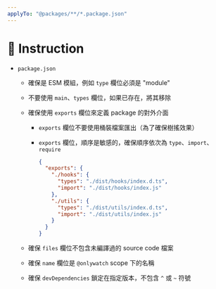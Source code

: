 ```yaml
---
applyTo: "@packages/**/*.package.json"
---
```


# 💬 Instruction

- `package.json`

  - 確保是 ESM 模組，例如 `type` 欄位必須是 "module"
  - 不要使用 `main`、`types` 欄位，如果已存在，將其移除
  - 確保使用 `exports` 欄位來定義 package 的對外介面

    - `exports` 欄位不要使用桶裝檔案匯出（為了確保樹搖效果）
    - `exports` 欄位，順序是敏感的，確保順序依次為 `type`、`import`、`require`

      ```json
      {
        "exports": {
          "./hooks": {
            "types": "./dist/hooks/index.d.ts",
            "import": "./dist/hooks/index.js"
          },
          "./utils": {
            "types": "./dist/utils/index.d.ts",
            "import": "./dist/utils/index.js"
          }
        }
      }
      ```

  - 確保 `files` 欄位不包含未編譯過的 source code 檔案
  - 確保 `name` 欄位是 `@onlywatch` scope 下的名稱
  - 確保 `devDependencies` 鎖定在指定版本，不包含 `^` 或 `~` 符號
